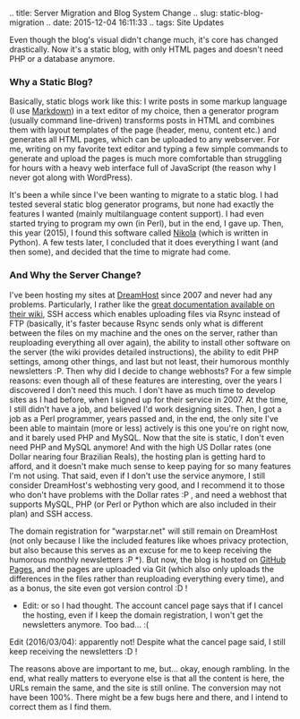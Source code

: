 .. title: Server Migration and Blog System Change
.. slug: static-blog-migration
.. date: 2015-12-04 16:11:33
.. tags: Site Updates

Even though the blog's visual didn't change much, it's core has changed drastically. Now it's a static blog, with only HTML pages and doesn't need PHP or a database anymore.

### Why a Static Blog?

Basically, static blogs work like this: I write posts in some markup language (I use [Markdown][mdhp]) in a text editor of my choice, then a generator program (usually command line-driven) transforms posts in HTML and combines them with layout templates of the page (header, menu, content etc.) and generates all HTML pages, which can be uploaded to any webserver. For me, writing on my favorite text editor and typing a few simple commands to generate and upload the pages is much more comfortable than struggling for hours with a heavy web interface full of JavaScript (the reason why I never got along with WordPress).

It's been a while since I've been wanting to migrate to a static blog. I had tested several static blog generator programs, but none had exactly the features I wanted (mainly multilanguage content support). I had even started trying to program my own (in Perl), but in the end, I gave up. Then, this year (2015), I found this software called [Nikola][nikolahp] (which is written in Python). A few tests later, I concluded that it does everything I want (and then some), and decided that the time to migrate had come.

### And Why the Server Change?

I've been hosting my sites at [DreamHost][dhhp] since 2007 and never had any problems. Particularly, I rather like the [great documentation available on their wiki][dhwiki], SSH access which enables uploading files via Rsync instead of FTP (basically, it's faster because Rsync sends only what is different between the files on my machine and the ones on the server, rather than reuploading everything all over again), the ability to install other software on the server (the wiki provides detailed instructions), the ability to edit PHP settings, among other things, and last but not least, their humorous monthly newsletters :P. Then why did I decide to change webhosts? For a few simple reasons: even though all of these features are interesting, over the years I discovered I don't need this much. I don't have as much time to develop sites as I had before, when I signed up for their service in 2007. At the time, I still didn't have a job, and believed I'd work designing sites. Then, I got a job as a Perl programmer, years passed and, in the end, the only site I've been able to maintain (more or less) actively is this one you're on right now, and it barely used PHP and MySQL. Now that the site is static, I don't even need PHP and MySQL anymore! And with the high US Dollar rates (one Dollar nearing four Brazilian Reals), the hosting plan is getting hard to afford, and it doesn't make much sense to keep paying for so many features I'm not using. That said, even if I don't use the service anymore, I still consider DreamHost's webhosting very good, and I recommend it to those who don't have problems with the Dollar rates :P , and need a webhost that supports MySQL, PHP (or Perl or Python which are also included in their plan) and SSH access.

The domain registration for "warpstar.net" will still remain on DreamHost (not only because I like the included features like whoes privacy protection, but also because this serves as an excuse for me to keep receiving the humorous monthly newsletters :P *). But now, the blog is hosted on [GitHub Pages][ghpageshp], and the pages are uploaded via Git (which also only uploads the differences in the files rather than reuploading everything every time), and as a bonus, the site even got version control :D !

* Edit: or so I had thought. The account cancel page says that if I cancel the hosting, even if I keep the domain registration, I won't get the newsletters anymore. Too bad... :(

Edit (2016/03/04): apparently not! Despite what the cancel page said, I still keep receiving the newsletters :D !

The reasons above are important to me, but... okay, enough rambling. In the end, what really matters to everyone else is that all the content is here, the URLs remain the same, and the site is still online. The conversion may not have been 100%. There might be a few bugs here and there, and I intend to correct them as I find them.




[mdhp]: https://daringfireball.net/projects/markdown/
[nikolahp]: https://getnikola.com/
[dhhp]: http://www.dreamhost.com/r.cgi?362621
[dhwiki]: http://wiki.dreamhost.com/
[ghpageshp]: https://pages.github.com/